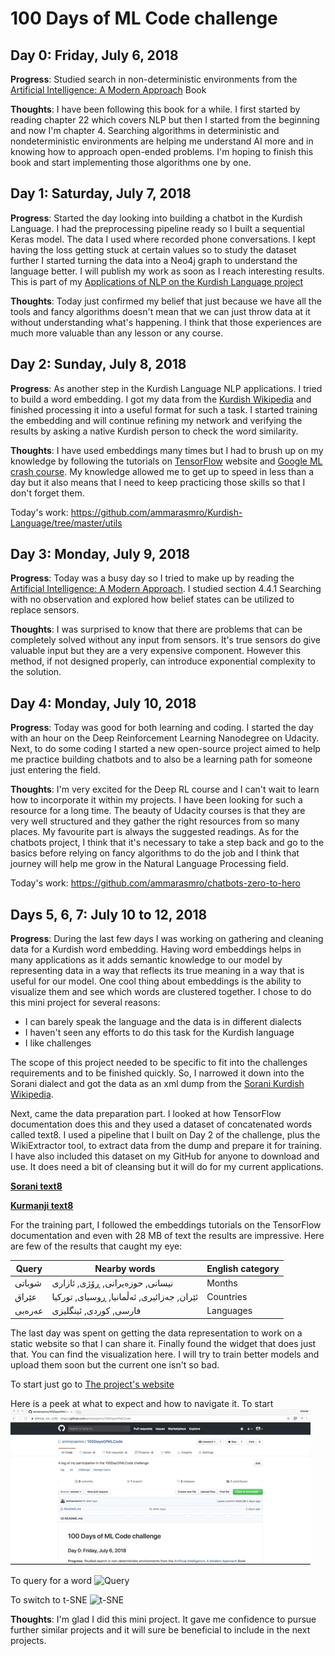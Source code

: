 # 100 Days of ML Code challenge

## Day 0: Friday, July 6, 2018
**Progress**: Studied search in non-deterministic environments from the [Artificial Intelligence: A Modern Approach](http://aima.cs.berkeley.edu/) Book

**Thoughts**: I have been following this book for a while. I first started by reading chapter 22 which covers NLP but then I started from the beginning and now I'm chapter 4. Searching algorithms in deterministic and nondeterministic environments are helping me understand AI more and in knowing how to approach open-ended problems. I'm hoping to finish this book and start implementing those algorithms one by one.

## Day 1: Saturday, July 7, 2018
**Progress**: Started the day looking into building a chatbot in the Kurdish Language. I had the preprocessing pipeline ready so I built a sequential Keras model. The data I used where recorded phone conversations. I kept having the loss getting stuck at certain values so to study the dataset further I started turning the data into a Neo4j graph to understand the language better. I will publish my work as soon as I reach interesting results. This is part of my [Applications of NLP on the Kurdish Language project](https://github.com/ammarasmro/Kurdish-Language)

**Thoughts**: Today just confirmed my belief that just because we have all the tools and fancy algorithms doesn't mean that we can just throw data at it without understanding what's happening. I think that those experiences are much more valuable than any lesson or any course.

## Day 2: Sunday, July 8, 2018
**Progress**: As another step in the Kurdish Language NLP applications. I tried to build a word embedding. I got my data from the [Kurdish Wikipedia](ku.wikipedia.com) and finished processing it into a useful format for such a task. I started training the embedding and will continue refining my network and verifying the results by asking a native Kurdish person to check the word similarity.

**Thoughts**: I have used embeddings many times but I had to brush up on my knowledge by following the tutorials on [TensorFlow](www.tensorflow.org) website and [Google ML crash course](https://developers.google.com/machine-learning/crash-course/ml-intro). My knowledge allowed me to get up to speed in less than a day but it also means that I need to keep practicing those skills so that I don't forget them.

Today's work: https://github.com/ammarasmro/Kurdish-Language/tree/master/utils


## Day 3: Monday, July 9, 2018
**Progress**: Today was a busy day so I tried to make up by reading the [Artificial Intelligence: A Modern Approach](http://aima.cs.berkeley.edu/). I studied section 4.4.1 Searching with no observation and explored how belief states can be utilized to replace sensors.

**Thoughts**: I was surprised to know that there are problems that can be completely solved without any input from sensors. It's true sensors do give valuable input but they are a very expensive component. However this method, if not designed properly, can introduce exponential complexity to the solution.

## Day 4: Monday, July 10, 2018
**Progress**: Today was good for both learning and coding. I started the day with an hour on the Deep Reinforcement Learning Nanodegree on Udacity. Next, to do some coding I started a new open-source project aimed to help me practice building chatbots and to also be a learning path for someone just entering the field.

**Thoughts**: I'm very excited for the Deep RL course and I can't wait to learn how to incorporate it within my projects. I have been looking for such a resource for a long time. The beauty of Udacity courses is that they are very well structured and they gather the right resources from so many places. My favourite part is always the suggested readings.
As for the chatbots project, I think that it's necessary to take a step back and go to the basics before relying on fancy algorithms to do the job and I think that journey will help me grow in the Natural Language Processing field.

Today's work: https://github.com/ammarasmro/chatbots-zero-to-hero


## Days 5, 6, 7: July 10 to 12, 2018
**Progress**: During the last few days I was working on gathering and cleaning data for a Kurdish word embedding. Having word embeddings helps in many applications as it adds semantic knowledge to our model by representing data in a way that reflects its true meaning in a way that is useful for our model. One cool thing about embeddings is the ability to visualize them and see which words are clustered together. I chose to do this mini project for several reasons:

* I can barely speak the language and the data is in different dialects
* I haven't seen any efforts to do this task for the Kurdish language
* I like challenges

The scope of this project needed to be specific to fit into the challenges requirements and to be finished quickly. So, I narrowed it down into the Sorani dialect and got the data as an xml dump from the [Sorani Kurdish Wikipedia](ckb.wikipedia.com).

Next, came the data preparation part. I looked at how TensorFlow documentation does this and they used a dataset of concatenated words called text8. I used a pipeline that I built on Day 2 of the challenge, plus the WikiExtractor tool, to extract data from the dump and prepare it for training. I have also included this dataset on my GitHub for anyone to download and use. It does need a bit of cleansing but it will do for my current applications.

[**Sorani text8**](https://github.com/ammarasmro/Kurdish-Language/blob/master/utils/text8.txt)

[**Kurmanji text8**](https://github.com/ammarasmro/Kurdish-Language/blob/master/utils/text8ku.txt)

For the training part, I followed the embeddings tutorials on the TensorFlow documentation and even with 28 MB of text the results are impressive. Here are few of the results that caught my eye:

Query | Nearby words | English category
--- | --- | ---
شوباتی | نیسانی, حوزەیرانی, ڕۆژی, ئازاری | Months
عێراق | ئێران, جەزائیری, ئەڵمانیا, ڕوسیای, تورکیا | Countries
عەرەبی | فارسی, کوردی, ئینگلیزی | Languages

The last day was spent on getting the data representation to work on a static website so that I can share it. Finally found the widget that does just that. You can find the visualization here. I will try to train better models and upload them soon but the current one isn't so bad.

To start just go to [The project's website](https://ammarasmaro.com/Kurdish-Language/)

Here is a peek at what to expect and how to navigate it.
To start
![Starting](https://github.com/ammarasmro/Kurdish-Language/blob/master/visualizations/start.gif)

To query for a word
![Query](https://github.com/ammarasmro/Kurdish-Language/blob/master/visualizations/query.gif)

To switch to t-SNE
![t-SNE](https://github.com/ammarasmro/Kurdish-Language/blob/master/visualizations/tsne.gif)



**Thoughts**: I'm glad I did this mini project. It gave me confidence to pursue further similar projects and it will sure be beneficial to include in the next projects.
